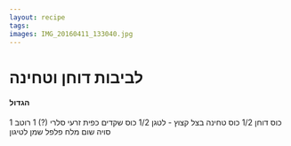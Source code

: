 ```yaml
---
layout: recipe
tags:
images: IMG_20160411_133040.jpg
---
```


# לביבות דוחן וטחינה
#### הגדול
1 כוס דוחן
1/2 כוס טחינה
בצל קצוץ - לטגן
1/2 כוס שקדים
כפית זרעי סלרי (?)
1 רוטב סויה
שום
מלח פלפל
שמן לטיגון
